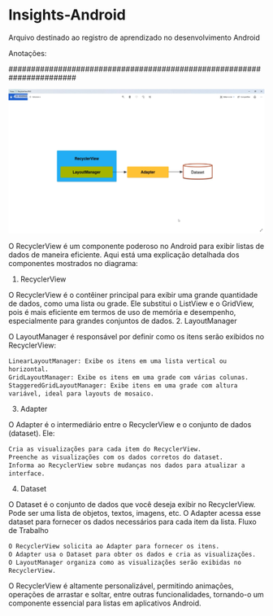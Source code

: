 # Insights-Android
Arquivo destinado ao registro de aprendizado no desenvolvimento Android

Anotações:










#######################################################################


<img src="recycle.png" alt="Texto alternativo" width="900"/>





O RecyclerView é um componente poderoso no Android para exibir listas de dados de maneira eficiente. Aqui está uma explicação detalhada dos componentes mostrados no diagrama:
1. RecyclerView

O RecyclerView é o contêiner principal para exibir uma grande quantidade de dados, como uma lista ou grade. Ele substitui o ListView e o GridView, pois é mais eficiente em termos de uso de memória e desempenho, especialmente para grandes conjuntos de dados.
2. LayoutManager

O LayoutManager é responsável por definir como os itens serão exibidos no RecyclerView:

    LinearLayoutManager: Exibe os itens em uma lista vertical ou horizontal.
    GridLayoutManager: Exibe os itens em uma grade com várias colunas.
    StaggeredGridLayoutManager: Exibe itens em uma grade com altura variável, ideal para layouts de mosaico.

3. Adapter

O Adapter é o intermediário entre o RecyclerView e o conjunto de dados (dataset). Ele:

    Cria as visualizações para cada item do RecyclerView.
    Preenche as visualizações com os dados corretos do dataset.
    Informa ao RecyclerView sobre mudanças nos dados para atualizar a interface.

4. Dataset

O Dataset é o conjunto de dados que você deseja exibir no RecyclerView. Pode ser uma lista de objetos, textos, imagens, etc. O Adapter acessa esse dataset para fornecer os dados necessários para cada item da lista.
Fluxo de Trabalho

    O RecyclerView solicita ao Adapter para fornecer os itens.
    O Adapter usa o Dataset para obter os dados e cria as visualizações.
    O LayoutManager organiza como as visualizações serão exibidas no RecyclerView.

O RecyclerView é altamente personalizável, permitindo animações, operações de arrastar e soltar, entre outras funcionalidades, tornando-o um componente essencial para listas em aplicativos Android.

